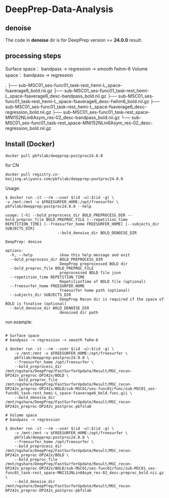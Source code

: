 # DeepPrep-Data-Analysis

## denoise
The code in **denoise** dir is for DeepPrep version >= **24.0.0** result.

## processing steps
Surface space： bandpass -> regression -> smooth fwhm-6
Volume space：  bandpass -> regression

.
├── sub-MSC01_ses-func01_task-rest_hemi-L_space-fsaverage6_bold.nii.gz
├── sub-MSC01_ses-func01_task-rest_hemi-L_space-fsaverage6_desc-bandpass_bold.nii.gz
├── sub-MSC01_ses-func01_task-rest_hemi-L_space-fsaverage6_desc-fwhm6_bold.nii.gz
├── sub-MSC01_ses-func01_task-rest_hemi-L_space-fsaverage6_desc-regression_bold.nii.gz
├── sub-MSC01_ses-func01_task-rest_space-MNI152NLin6Asym_res-02_desc-bandpass_bold.nii.gz
└── sub-MSC01_ses-func01_task-rest_space-MNI152NLin6Asym_res-02_desc-regression_bold.nii.gz

## Install (Docker)
```shell
docker pull pbfslab/deepprep:postproc24.0.0
```

for CN
```shell
docker pull registry.cn-beijing.aliyuncs.com/pbfslab/deepprep:postproc24.0.0
```

Usage:
```shell
$ docker run -it --rm --user $(id -u):$(id -g) \
-v /mnt:/mnt -v $FREESURFER_HOME:/opt/freesurfer \
pbfslab/deepprep:postproc24.0.0 --help

usage: [-h] --bold_preprocess_dir BOLD_PREPROCESS_DIR --bold_preproc_file BOLD_PREPROC_FILE [--repetition_time REPETITION_TIME] [--freesurfer_home FREESURFER_HOME] [--subjects_dir SUBJECTS_DIR]
                       --bold_denoise_dir BOLD_DENOISE_DIR

DeepPrep: denise

options:
  -h, --help            show this help message and exit
  --bold_preprocess_dir BOLD_PREPROCESS_DIR
                        DeepPrep preprocessed BOLD dir
  --bold_preproc_file BOLD_PREPROC_FILE
                        preprocessed BOLD file json
  --repetition_time REPETITION_TIME
                        RepetitionTime of BOLD file (optional)
  --freesurfer_home FREESURFER_HOME
                        freesurfer home path (optional)
  --subjects_dir SUBJECTS_DIR
                        DeepPrep Recon dir is required if the space of BOLD is fsnative (optional)
  --bold_denoise_dir BOLD_DENOISE_DIR
                        denoised dir path
```

run example:
```shell

# Surface space
# bandpass -> regression -> smooth fwhm-6

$ docker run -it --rm --user $(id -u):$(id -g) \
    -v /mnt:/mnt -v $FREESURFER_HOME:/opt/freesurfer \
    pbfslab/deepprep:postproc24.0.0 \
    --freesurfer_home /opt/freesurfer \
    --bold_preprocess_dir /mnt/ngshare/DeepPrep/FastSurferUpdate/Result/MSC_recon-DP242x_preproc-DP242x/BOLD \
    --bold_preproc_file /mnt/ngshare/DeepPrep/FastSurferUpdate/Result/MSC_recon-DP242x_preproc-DP242x/BOLD/sub-MSC01/ses-func01/func/sub-MSC01_ses-func01_task-rest_hemi-L_space-fsaverage6_bold.func.gii \
    --bold_denoise_dir /mnt/ngshare/DeepPrep/FastSurferUpdate/Result/MSC_recon-DP242x_preproc-DP242x_postproc-pbfslab

# Volume space
# bandpass -> regression

$ docker run -it --rm --user $(id -u):$(id -g) \
    -v /mnt:/mnt -v $FREESURFER_HOME:/opt/freesurfer \
    pbfslab/deepprep:postproc24.0.0 \
    --freesurfer_home /opt/freesurfer \
    --bold_preprocess_dir /mnt/ngshare/DeepPrep/FastSurferUpdate/Result/MSC_recon-DP242x_preproc-DP242x/BOLD \
    --bold_preproc_file /mnt/ngshare/DeepPrep/FastSurferUpdate/Result/MSC_recon-DP242x_preproc-DP242x/BOLD/sub-MSC01/ses-func01/func/sub-MSC01_ses-func01_task-rest_space-MNI152NLin6Asym_res-02_desc-preproc_bold.nii.gz \
    --bold_denoise_dir /mnt/ngshare/DeepPrep/FastSurferUpdate/Result/MSC_recon-DP242x_preproc-DP242x_postproc-pbfslab
```

